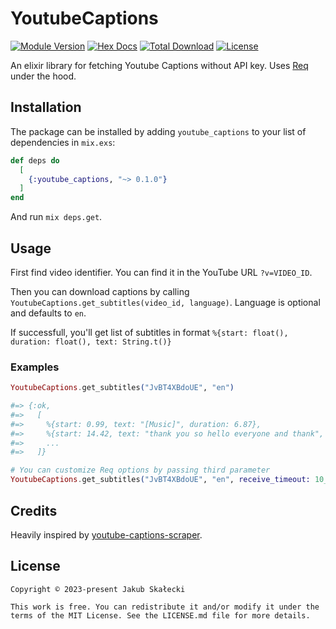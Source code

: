 # YoutubeCaptions
[![Module Version](https://img.shields.io/hexpm/v/youtube_captions.svg)](https://hex.pm/packages/youtube_captions)
[![Hex Docs](https://img.shields.io/badge/hex-docs-lightgreen.svg)](https://hexdocs.pm/youtube_captions/)
[![Total Download](https://img.shields.io/hexpm/dt/youtube_captions.svg)](https://hex.pm/packages/youtube_captions)
[![License](https://img.shields.io/hexpm/l/youtube_captions.svg)](https://github.com/Valian/youtube-captions/blob/main/LICENSE.md)

An elixir library for fetching Youtube Captions without API key. Uses [Req](https://github.com/wojtekmach/req) under the hood.

## Installation

The package can be installed by adding `youtube_captions` to your list of dependencies in `mix.exs`:

```elixir
def deps do
  [
    {:youtube_captions, "~> 0.1.0"}
  ]
end
```

And run `mix deps.get`.

## Usage

First find video identifier. You can find it in the YouTube URL `?v=VIDEO_ID`.

Then you can download captions by calling `YoutubeCaptions.get_subtitles(video_id, language)`. Language is optional and defaults to `en`. 

If successfull, you'll get list of subtitles in format `%{start: float(), duration: float(), text: String.t()}`

### Examples

```elixir
YoutubeCaptions.get_subtitles("JvBT4XBdoUE", "en")

#=> {:ok,
#=>   [
#=>     %{start: 0.99, text: "[Music]", duration: 6.87},
#=>     %{start: 14.42, text: "thank you so hello everyone and thank", duration: 3.66},
#=>     ...
#=>   ]}

# You can customize Req options by passing third parameter
YoutubeCaptions.get_subtitles("JvBT4XBdoUE", "en", receive_timeout: 10_000)

```

## Credits

Heavily inspired by [youtube-captions-scraper](https://github.com/algolia/youtube-captions-scraper).

## License

    Copyright © 2023-present Jakub Skałecki

    This work is free. You can redistribute it and/or modify it under the
    terms of the MIT License. See the LICENSE.md file for more details.